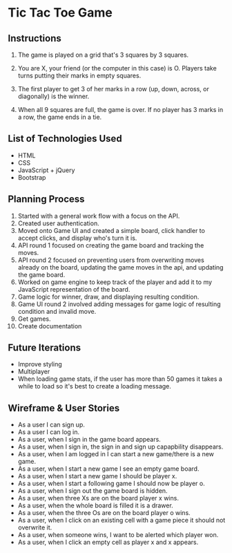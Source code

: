 # Tic Tac Toe Game

## Instructions
1. The game is played on a grid that's 3 squares by 3 squares.

2. You are X, your friend (or the computer in this case) is O. Players take turns putting their marks in empty squares.

3. The first player to get 3 of her marks in a row (up, down, across, or diagonally) is the winner.

4. When all 9 squares are full, the game is over. If no player has 3 marks in a row, the game ends in a tie.

## List of Technologies Used
* HTML
* CSS
* JavaScript + jQuery
* Bootstrap

## Planning Process
1. Started with a general work flow with a focus on the API.
2. Created user authentication.
3. Moved onto Game UI and created a simple board, click handler to accept clicks, and display who's turn it is.
4. API round 1 focused on creating the game board and tracking the moves.
5. API round 2 focused on preventing users from overwriting moves already on the board, updating the game moves in the api, and updating the game board.
6. Worked on game engine to keep track of the player and add it to my JavaScript representation of the board.
7. Game logic for winner, draw, and displaying resulting condition.
8. Game UI round 2 involved adding messages for game logic of resulting condition and invalid move.
9. Get games.
10. Create documentation

## Future Iterations
* Improve styling
* Multiplayer
* When loading game stats, if the user has more than 50 games it takes a while to load so it's best to create a loading message.

## Wireframe & User Stories

  - As a user I can sign up.
  - As a user I can log in.
  - As a user, when I sign in the game board appears.
  - As a user, when I sign in, the sign in and sign up capapbility disappears.
  - As a user, when I am logged in I can start a new game/there is a new game.
  - As a user, when I start a new game I see an empty game board.
  - As a user, when I start a new game I should be player x.
  - As a user, when I start a following game I should now be player o.
  - As a user, when I sign out the game board is hidden.
  - As a user, when three Xs are on the board player x wins.
  - As a user, when the whole board is filled it is a drawer.
  - As a user, when the three Os are on the board player o wins.
  - As a user, when I click on an existing cell with a game piece it should not overwrite it.
  - As a user, when someone wins, I want to be alerted which player won.
  - As a user, when I click an empty cell as player x and x appears.
